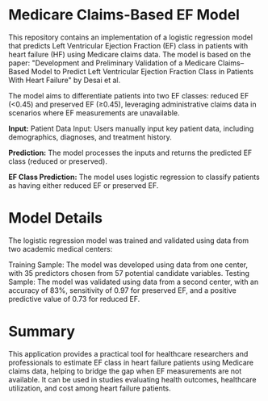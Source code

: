 # Medicare Claims-Based EF Model
This repository contains an implementation of a logistic regression model that predicts Left Ventricular Ejection Fraction (EF) class in patients with heart failure (HF) using Medicare claims data. The model is based on the paper: "Development and Preliminary Validation of a Medicare Claims–Based Model to Predict Left Ventricular Ejection Fraction Class in Patients With Heart Failure" by Desai et al.

The model aims to differentiate patients into two EF classes: reduced EF (<0.45) and preserved EF (≥0.45), leveraging administrative claims data in scenarios where EF measurements are unavailable.

**Input:** Patient Data Input: Users manually input key patient data, including demographics, diagnoses, and treatment history.

**Prediction:** The model processes the inputs and returns the predicted EF class (reduced or preserved).

**EF Class Prediction:** The model uses logistic regression to classify patients as having either reduced EF or preserved EF.

# Model Details
The logistic regression model was trained and validated using data from two academic medical centers:

Training Sample: The model was developed using data from one center, with 35 predictors chosen from 57 potential candidate variables.
Testing Sample: The model was validated using data from a second center, with an accuracy of 83%, sensitivity of 0.97 for preserved EF, and a positive predictive value of 0.73 for reduced EF.

# Summary
This application provides a practical tool for healthcare researchers and professionals to estimate EF class in heart failure patients using Medicare claims data, helping to bridge the gap when EF measurements are not available. It can be used in studies evaluating health outcomes, healthcare utilization, and cost among heart failure patients.